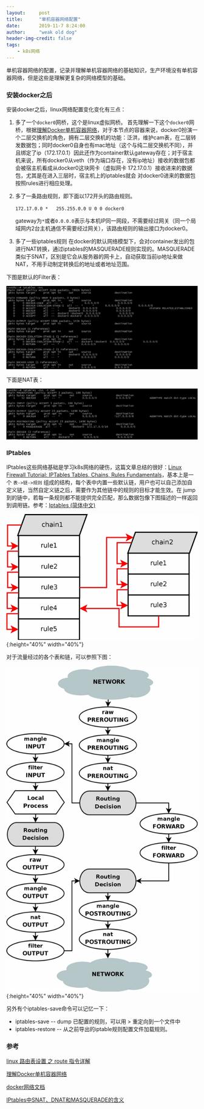 ```yaml
---
layout:     post
title:      "单机容器网络配置"
date:       2019-11-7 8:24:00
author:     "weak old dog"
header-img-credit: false
tags:
    - k8s网络
---
```


单机容器网络的配置，记录并理解单机容器网络的基础知识，生产环境没有单机容器网络，但是这些是理解更复杂的网络模型的基础。

### 安装docker之后
安装docker之后，linux网络配置变化变化有三点：
1. 多了一个`docker0`网桥，这个是linux虚拟网桥。
    首先理解一下这个`docker0`网桥，根据[理解Docker单机容器网络](https://tonybai.com/2016/01/15/understanding-container-networking-on-single-host/)，对于本节点的容器来说，docker0扮演一个二层交换机的角色，拥有二层交换机的功能：泛洪，维护cam表，在二层转发数据包；同时docker0自身也有mac地址（这个与纯二层交换机不同），并且绑定了ip（172.17.0.1）因此还作为container默认gateway存在；对于宿主机来说，所有docker0从veth（作为端口存在，没有ip地址）接收的数据包都会被宿主机看成从docker0这块网卡（虚拟网卡 172.17.0.1）接收进来的数据包，尤其是在进入三层时，宿主机上的iptables就会 对docker0进来的数据包按照rules进行相应处理。
2. 多了一条路由规则，即下面以172开头的路由规则。

    `172.17.0.0 *   255.255.0.0 U 0 0 docker0`
     
     gateway为`*`或者`0.0.0.0`表示与本机IP同一网段，不需要经过网关（同一个局域网内2台主机通信不需要经过网关），该路由规则的输出接口为docker0。
3. 多了一些iptables规则
    在docker的默认网络模型下，会对container发出的包进行NAT转换，通过iptables的MASQUERADE规则实现的。MASQUERADE类似于SNAT，区别是它会从服务器的网卡上，自动获取当前ip地址来做NAT，不用手动制定转换后的地址或者地址范围。

下图是默认的Filter表：

![java-javascript](/img/in-post/docker-net/filter.png)

下面是NAT表：

![java-javascript](/img/in-post/docker-net/nat.png)


### IPtables

IPtables这些网络基础是学习k8s网络的硬伤，这篇文章总结的很好：[Linux Firewall Tutorial: IPTables Tables, Chains, Rules Fundamentals](https://www.thegeekstuff.com/2011/01/iptables-fundamentals)，基本上是一个 `表->链->规则` 组成的结构，每个表中内置一些默认链，用户也可以自己添加自定义链，当然自定义链之后，需要作为其他链中的规则的目标才能生效。在 jump 到的链中，若每一条规则都不能提供完全匹配，那么数据包像下图描述的一样返回到调用链。参考：[Iptables (简体中文)](https://wiki.archlinux.org/index.php/iptables_(%E7%AE%80%E4%BD%93%E4%B8%AD%E6%96%87))

![java-javascript](/img/in-post/docker-net/table_subtraverse.jpg){:height="40%" width="40%"}


对于流量经过的各个表和链，可以参照下图：

![java-javascript](/img/in-post/docker-net/1.jpg){:height="40%" width="40%"}

另外有个iptables-save命令可以记忆一下：
* iptables-save -- dump 已配置的规则，可以用 > 重定向到一个文件中
* iptables-restore -- 从之前导出的iptable规则配置文件加载规则。

### 参考

[linux 路由表设置 之 route 指令详解](https://blog.csdn.net/vevenlcf/article/details/48026965)

[理解Docker单机容器网络](https://tonybai.com/2016/01/15/understanding-container-networking-on-single-host/)

[docker网络文档](https://docs.docker.com/network/)

[IPtables中SNAT、DNAT和MASQUERADE的含义](https://blog.csdn.net/jk110333/article/details/8229828)
